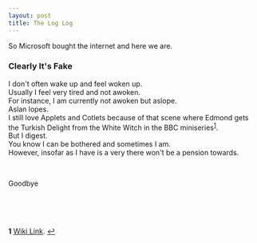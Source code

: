```yaml
---
layout: post
title: The Log Log
---
```


So Microsoft bought the internet and here we are.

### Clearly It's Fake

I don't often wake up and feel woken up.  
Usually I feel very tired and not awoken.  
For instance, I am currently not awoken but aslope.  
Aslan lopes.  
I still love Applets and Cotlets because of that scene where Edmond gets the Turkish Delight from the White Witch in the BBC miniseries<sup id="a1">[1](#f1)</sup>.  
But I digest.  
You know I can be bothered and sometimes I am.  
However, insofar as I have is a very there won't be a pension towards.

<br>

Goodbye

<br>

<br>

<br>

<b id="f1">1</b> [Wiki Link](https://en.wikipedia.org/wiki/The_Chronicles_of_Narnia_(TV_serial)#The_Lion,_the_Witch_and_the_Wardrobe). [↩](#a1)  
